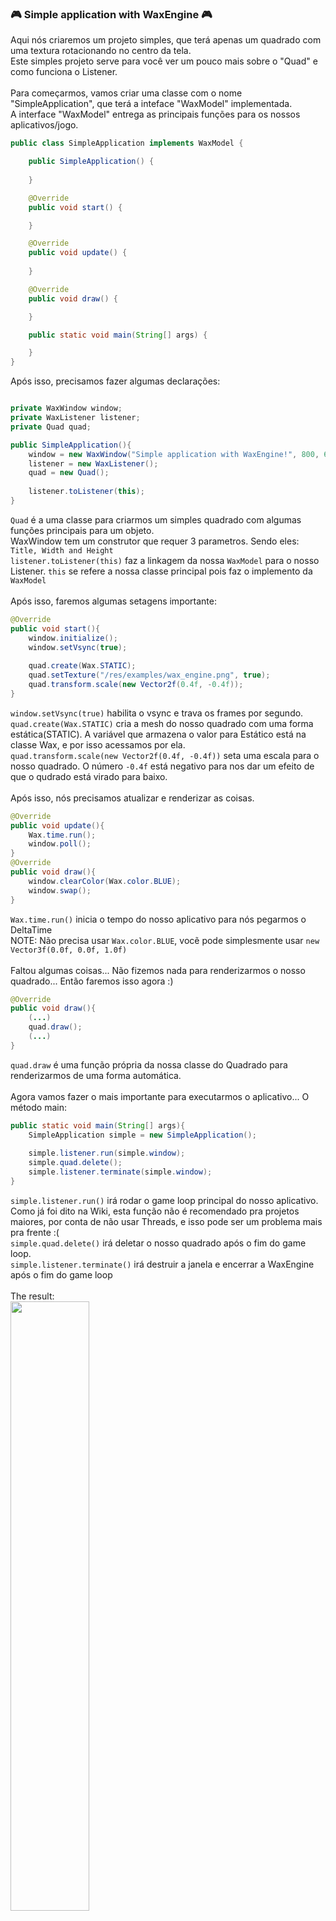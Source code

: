 ### 🎮 Simple application with WaxEngine 🎮
Aqui nós criaremos um projeto simples, que terá apenas um quadrado com uma textura rotacionando no centro da tela.
<br/>
Este simples projeto serve para você ver um pouco mais sobre o "Quad" e como funciona o Listener.
<br/>
<br/>
Para começarmos, vamos criar uma classe com o nome "SimpleApplication", que terá a inteface "WaxModel" implementada.
<br/>
A interface "WaxModel" entrega as principais funções para os nossos aplicativos/jogo.
```java
public class SimpleApplication implements WaxModel {

    public SimpleApplication() {
        
    }

    @Override
    public void start() {

    }

    @Override
    public void update() {
    
    }

    @Override
    public void draw() {

    }

    public static void main(String[] args) {

    }
}
```
Após isso, precisamos fazer algumas declarações:
```java

private WaxWindow window;
private WaxListener listener;
private Quad quad;

public SimpleApplication(){
    window = new WaxWindow("Simple application with WaxEngine!", 800, 600);
    listener = new WaxListener();
    quad = new Quad();
    
    listener.toListener(this);
}
```
`Quad` é a uma classe para criarmos um simples quadrado com algumas funções principais para um objeto.
<br/>
WaxWindow tem um construtor que requer 3 parametros. Sendo eles: `Title, Width and Height`
<br/>
`listener.toListener(this)` faz a linkagem da nossa `WaxModel` para o nosso Listener. `this` se refere a nossa classe principal pois faz o implemento da `WaxModel`
<br/>
<br/>
Após isso, faremos algumas setagens importante:
```java
@Override
public void start(){
    window.initialize();
    window.setVsync(true);
    
    quad.create(Wax.STATIC);
    quad.setTexture("/res/examples/wax_engine.png", true);
    quad.transform.scale(new Vector2f(0.4f, -0.4f));
}
```
`window.setVsync(true)` habilita o vsync e trava os frames por segundo.
<br/>
`quad.create(Wax.STATIC)` cria a mesh do nosso quadrado com uma forma estática(STATIC). A variável que armazena o valor para Estático está na classe Wax, e por isso acessamos por ela.
<br/>
`quad.transform.scale(new Vector2f(0.4f, -0.4f))` seta uma escala para o nosso quadrado. O número `-0.4f` está negativo para nos dar um efeito de que o qudrado está virado para baixo.
<br/>
<br/>
Após isso, nós precisamos atualizar e renderizar as coisas.
```java
@Override
public void update(){
    Wax.time.run();
    window.poll();
}
@Override 
public void draw(){
    window.clearColor(Wax.color.BLUE);
    window.swap();
}
```
`Wax.time.run()` inicia o tempo do nosso aplicativo para nós pegarmos o DeltaTime
<br/>
NOTE: Não precisa usar `Wax.color.BLUE`, vocẽ pode simplesmente usar `new Vector3f(0.0f, 0.0f, 1.0f)`
<br/>
<br/>
Faltou algumas coisas... Não fizemos nada para renderizarmos o nosso quadrado... Então faremos isso agora :)
```java
@Override
public void draw(){
    (...)
    quad.draw();
    (...)
}
```
`quad.draw` é uma função própria da nossa classe do Quadrado para renderizarmos de uma forma automática.
<br/>
<br/>
Agora vamos fazer o mais importante para executarmos o aplicativo... O método main:
```java
public static void main(String[] args){
    SimpleApplication simple = new SimpleApplication();
    
    simple.listener.run(simple.window);
    simple.quad.delete();
    simple.listener.terminate(simple.window);
}
```
`simple.listener.run()` irá rodar o game loop principal do nosso aplicativo. Como já foi dito na Wiki, esta função não é recomendado pra projetos maiores, por conta de não usar Threads, e isso pode ser um problema mais pra frente :(
<br/>
`simple.quad.delete()` irá deletar o nosso quadrado após o fim do game loop.
<br/>
`simple.listener.terminate()` irá destruir a janela e encerrar a WaxEngine após o fim do game loop
<br/>
<br/>
The result: <br/> <img src="https://cdn.discordapp.com/attachments/837039667265142838/893557681237930004/unknown.png" width="50%">
<br/>
I know, it's a beautiful face :)
